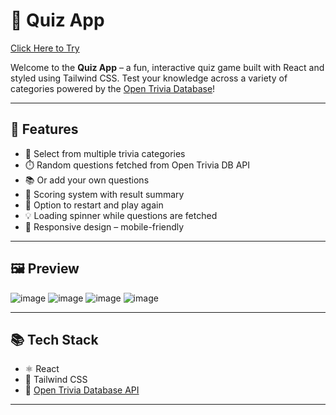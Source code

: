 # 🧠 Quiz App
<a href="">Click Here to Try</a>

Welcome to the **Quiz App** – a fun, interactive quiz game built with React and styled using Tailwind CSS. Test your knowledge across a variety of categories powered by the [Open Trivia Database](https://opentdb.com/)!

---

## 🚀 Features

- 🎯 Select from multiple trivia categories
- ⏱️ Random questions fetched from Open Trivia DB API
- 📚 Or add your own questions
- 🧮 Scoring system with result summary
- 🔄 Option to restart and play again
- 💡 Loading spinner while questions are fetched
- 📱 Responsive design – mobile-friendly

---

## 🖼️ Preview
![image](https://github.com/user-attachments/assets/9cc2df12-64ba-42ad-b0b9-cfb05d74043b)
![image](https://github.com/user-attachments/assets/9f44e7d9-bbe3-43b9-833b-6f4fc98c49a5)
![image](https://github.com/user-attachments/assets/44667c40-834e-4dbd-9e48-7472cc30f480)
![image](https://github.com/user-attachments/assets/d1f1855e-5858-43bf-ac6b-871252efde9b)

---

## 📚 Tech Stack

- ⚛️ React
- 💨 Tailwind CSS
- 🧠 [Open Trivia Database API](https://opentdb.com/)

---
